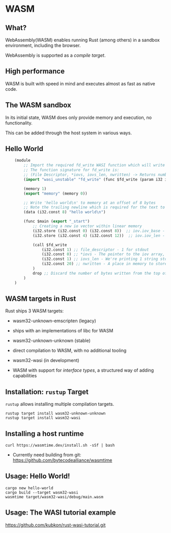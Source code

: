 # WASM

What?
----

WebAssembly(WASM) enables running Rust (among others) in a sandbox
environment, including the browser.

WebAssembly is supported as a *compile target*.

High performance
----

WASM is built with speed in mind and executes almost as fast as native
code.

The WASM sandbox
----

In its initial state, WASM does only provide memory and execution, no
functionality.

This can be added through the host system in various ways.

Hello World
----
```lisp
    (module
        ;; Import the required fd_write WASI function which will write the given io vectors to stdout
        ;; The function signature for fd_write is:
        ;; (File Descriptor, *iovs, iovs_len, nwritten) -> Returns number of bytes written
        (import "wasi_unstable" "fd_write" (func $fd_write (param i32 i32 i32 i32) (result i32)))

        (memory 1)
        (export "memory" (memory 0))

        ;; Write 'hello world\n' to memory at an offset of 8 bytes
        ;; Note the trailing newline which is required for the text to appear
        (data (i32.const 8) "hello world\n")

        (func $main (export "_start")
            ;; Creating a new io vector within linear memory
            (i32.store (i32.const 0) (i32.const 8))  ;; iov.iov_base - This is a pointer to the start of the 'hello world\n' string
            (i32.store (i32.const 4) (i32.const 12))  ;; iov.iov_len - The length of the 'hello world\n' string

            (call $fd_write
                (i32.const 1) ;; file_descriptor - 1 for stdout
                (i32.const 0) ;; *iovs - The pointer to the iov array, which is stored at memory location 0
                (i32.const 1) ;; iovs_len - We're printing 1 string stored in an iov - so one.
                (i32.const 20) ;; nwritten - A place in memory to store the number of bytes written
            )
            drop ;; Discard the number of bytes written from the top of the stack
        )
    )
```

WASM targets in Rust
----

Rust ships 3 WASM targets:

-   wasm32-unknown-emscripten (legacy)

-   ships with an implementations of libc for WASM

-   wasm32-unknown-unknown (stable)

-   direct compilation to WASM, with no additional tooling

-   wasm32-wasi (in development)

-   WASM with support for *interface types*, a structured way of adding
    capabilities

Installation: `rustup` Target
----

`rustup` allows installing multiple compilation targets.
```console
rustup target install wasm32-unknown-unknown
rustup target install wasm32-wasi
```
Installing a host runtime
----

```console
curl https://wasmtime.dev/install.sh -sSf | bash
```

-   Currently need building from git:
    <https://github.com/bytecodealliance/wasmtime>

Usage: Hello World!
----

```console
cargo new hello-world
cargo build --target wasm32-wasi
wasmtime target/wasm32-wasi/debug/main.wasm
```

Usage: The WASI tutorial example
----

<https://github.com/kubkon/rust-wasi-tutorial.git>
